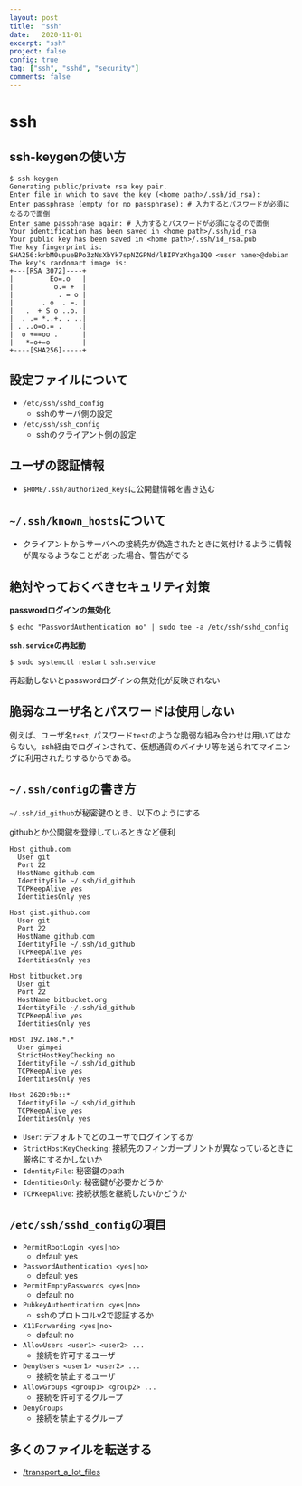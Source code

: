 ```yaml
---
layout: post
title:  "ssh"
date:   2020-11-01
excerpt: "ssh"
project: false
config: true
tag: ["ssh", "sshd", "security"]
comments: false
---
```


# ssh

## ssh-keygenの使い方

```console
$ ssh-keygen
Generating public/private rsa key pair.
Enter file in which to save the key (<home path>/.ssh/id_rsa):
Enter passphrase (empty for no passphrase): # 入力するとパスワードが必須になるので面倒
Enter same passphrase again: # 入力するとパスワードが必須になるので面倒
Your identification has been saved in <home path>/.ssh/id_rsa
Your public key has been saved in <home path>/.ssh/id_rsa.pub
The key fingerprint is:
SHA256:krbM0upueBPo3zNsXbYk7spNZGPNd/lBIPYzXhgaIQ0 <user name>@debian
The key's randomart image is:
+---[RSA 3072]----+
|         Eo=.o   |
|          o.= +  |
|           . = o |
|       . o  . =. |
|   .  + S o ..o. |
|  . .= *..+. . ..|
| . ..o=o.= .    .|
|  o +==oo .      |
|   *=o+=o        |
+----[SHA256]-----+
```

## 設定ファイルについて
 - `/etc/ssh/sshd_config`
   - sshのサーバ側の設定
 - `/etc/ssh/ssh_config`
   - sshのクライアント側の設定

## ユーザの認証情報
 - `$HOME/.ssh/authorized_keys`に公開鍵情報を書き込む

## `~/.ssh/known_hosts`について
 - クライアントからサーバへの接続先が偽造されたときに気付けるように情報が異なるようなことがあった場合、警告がでる

## 絶対やっておくべきセキュリティ対策  

**passwordログインの無効化**  
```console
$ echo "PasswordAuthentication no" | sudo tee -a /etc/ssh/sshd_config
```

**`ssh.service`の再起動**  
```console
$ sudo systemctl restart ssh.service
```
再起動しないとpasswordログインの無効化が反映されない

## 脆弱なユーザ名とパスワードは使用しない
例えば、ユーザ名`test`, パスワード`test`のような脆弱な組み合わせは用いてはならない。ssh経由でログインされて、仮想通貨のバイナリ等を送られてマイニングに利用されたりするからである。  


## `~/.ssh/config`の書き方

`~/.ssh/id_github`が秘密鍵のとき、以下のようにする  

githubとか公開鍵を登録しているときなど便利  

```config
Host github.com 
  User git
  Port 22
  HostName github.com
  IdentityFile ~/.ssh/id_github
  TCPKeepAlive yes
  IdentitiesOnly yes

Host gist.github.com 
  User git
  Port 22
  HostName github.com
  IdentityFile ~/.ssh/id_github
  TCPKeepAlive yes
  IdentitiesOnly yes

Host bitbucket.org
  User git
  Port 22
  HostName bitbucket.org
  IdentityFile ~/.ssh/id_github
  TCPKeepAlive yes
  IdentitiesOnly yes

Host 192.168.*.*
  User gimpei
  StrictHostKeyChecking no
  IdentityFile ~/.ssh/id_github
  TCPKeepAlive yes
  IdentitiesOnly yes

Host 2620:9b::*
  IdentityFile ~/.ssh/id_github
  TCPKeepAlive yes
  IdentitiesOnly yes
```
 - `User`: デフォルトでどのユーザでログインするか
 - `StrictHostKeyChecking`: 接続先のフィンガープリントが異なっているときに厳格にするかしないか
 - `IdentityFile`: 秘密鍵のpath
 - `IdentitiesOnly`: 秘密鍵が必要かどうか
 - `TCPKeepAlive`: 接続状態を継続したいかどうか

## `/etc/ssh/sshd_config`の項目
 - `PermitRootLogin <yes|no>`
   - default yes
 - `PasswordAuthentication <yes|no>`
   - default yes
 - `PermitEmptyPasswords <yes|no>`
   - default no
 - `PubkeyAuthentication <yes|no>`
   - sshのプロトコルv2で認証するか
 - `X11Forwarding <yes|no>`
   - default no
 - `AllowUsers <user1> <user2> ...`
   - 接続を許可するユーザ
 - `DenyUsers <user1> <user2> ...`
   - 接続を禁止するユーザ
 - `AllowGroups <group1> <group2> ...`
   - 接続を許可するグループ
 - `DenyGroups`
   - 接続を禁止するグループ

## 多くのファイルを転送する
 - [/transport_a_lot_files](/transport_a_lot_files)
